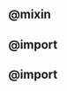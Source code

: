 <!--
 * @Author: your name
 * @Date: 2021-07-07 22:52:57
 * @LastEditTime: 2021-07-07 22:53:28
 * @LastEditors: Please set LastEditors
 * @Description: In User Settings Edit
 * @FilePath: \notes\study notes\css-study\sass-@.md
-->
## @mixin
## @import
## @import